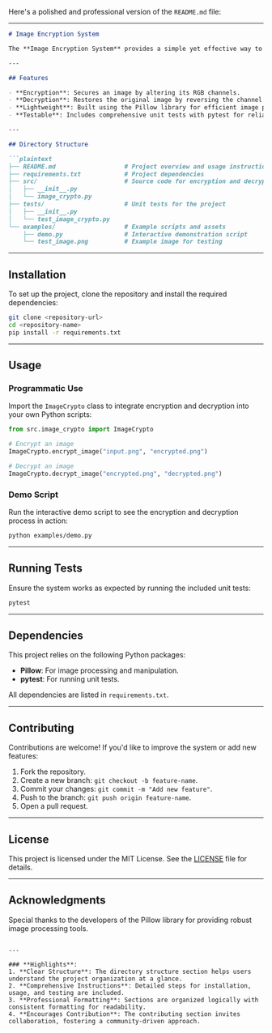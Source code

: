 Here's a polished and professional version of the `README.md` file:

---

```markdown
# Image Encryption System

The **Image Encryption System** provides a simple yet effective way to encrypt and decrypt images using pixel-level manipulation. The system leverages RGB channel swapping for encryption and decryption, ensuring the original image can be restored accurately.

---

## Features

- **Encryption**: Secures an image by altering its RGB channels.
- **Decryption**: Restores the original image by reversing the channel manipulation.
- **Lightweight**: Built using the Pillow library for efficient image processing.
- **Testable**: Includes comprehensive unit tests with pytest for reliability.

---

## Directory Structure

```plaintext
├── README.md                   # Project overview and usage instructions
├── requirements.txt            # Project dependencies
├── src/                        # Source code for encryption and decryption
│   ├── __init__.py
│   └── image_crypto.py
├── tests/                      # Unit tests for the project
│   ├── __init__.py
│   └── test_image_crypto.py
└── examples/                   # Example scripts and assets
    ├── demo.py                 # Interactive demonstration script
    └── test_image.png          # Example image for testing
```

---

## Installation

To set up the project, clone the repository and install the required dependencies:

```bash
git clone <repository-url>
cd <repository-name>
pip install -r requirements.txt
```

---

## Usage

### Programmatic Use

Import the `ImageCrypto` class to integrate encryption and decryption into your own Python scripts:

```python
from src.image_crypto import ImageCrypto

# Encrypt an image
ImageCrypto.encrypt_image("input.png", "encrypted.png")

# Decrypt an image
ImageCrypto.decrypt_image("encrypted.png", "decrypted.png")
```

### Demo Script

Run the interactive demo script to see the encryption and decryption process in action:

```bash
python examples/demo.py
```

---

## Running Tests

Ensure the system works as expected by running the included unit tests:

```bash
pytest
```

---

## Dependencies

This project relies on the following Python packages:
- **Pillow**: For image processing and manipulation.
- **pytest**: For running unit tests.

All dependencies are listed in `requirements.txt`.

---

## Contributing

Contributions are welcome! If you'd like to improve the system or add new features:
1. Fork the repository.
2. Create a new branch: `git checkout -b feature-name`.
3. Commit your changes: `git commit -m "Add new feature"`.
4. Push to the branch: `git push origin feature-name`.
5. Open a pull request.

---

## License

This project is licensed under the MIT License. See the [LICENSE](LICENSE) file for details.

---

## Acknowledgments

Special thanks to the developers of the Pillow library for providing robust image processing tools.

```

---

### **Highlights**:
1. **Clear Structure**: The directory structure section helps users understand the project organization at a glance.
2. **Comprehensive Instructions**: Detailed steps for installation, usage, and testing are included.
3. **Professional Formatting**: Sections are organized logically with consistent formatting for readability.
4. **Encourages Contribution**: The contributing section invites collaboration, fostering a community-driven approach.
